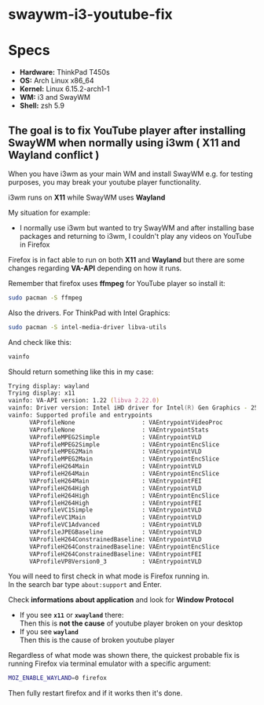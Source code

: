 # swaywm-i3-youtube-fix

# Specs
*  **Hardware:** ThinkPad T450s
*  **OS:** Arch Linux x86_64
*  **Kernel:** Linux 6.15.2-arch1-1
*  **WM:** i3 and SwayWM
*  **Shell:** zsh 5.9

## The goal is to fix YouTube player after installing SwayWM when normally using i3wm ( X11 and Wayland conflict )  
   
When you have i3wm as your main WM and install SwayWM e.g. for testing purposes, you may break your youtube player functionality.  

i3wm runs on **X11** while SwayWM uses **Wayland**

My situation for example:  
*  I normally use i3wm but wanted to try SwayWM and after installing base packages and returning to i3wm, I couldn't play any videos on YouTube in Firefox

Firefox is in fact able to run on both **X11** and **Wayland** but there are some changes regarding **VA-API** depending on how it runs.

Remember that firefox uses **ffmpeg** for YouTube player so install it:
```zsh
sudo pacman -S ffmpeg
```

Also the drivers. For ThinkPad with Intel Graphics:
```zsh
sudo pacman -S intel-media-driver libva-utils
```   
And check like this:
```zsh
vainfo
```
Should return something like this in my case:
```zsh
Trying display: wayland
Trying display: x11
vainfo: VA-API version: 1.22 (libva 2.22.0)
vainfo: Driver version: Intel iHD driver for Intel(R) Gen Graphics - 25.2.3 ()
vainfo: Supported profile and entrypoints
      VAProfileNone                   :	VAEntrypointVideoProc
      VAProfileNone                   :	VAEntrypointStats
      VAProfileMPEG2Simple            :	VAEntrypointVLD
      VAProfileMPEG2Simple            :	VAEntrypointEncSlice
      VAProfileMPEG2Main              :	VAEntrypointVLD
      VAProfileMPEG2Main              :	VAEntrypointEncSlice
      VAProfileH264Main               :	VAEntrypointVLD
      VAProfileH264Main               :	VAEntrypointEncSlice
      VAProfileH264Main               :	VAEntrypointFEI
      VAProfileH264High               :	VAEntrypointVLD
      VAProfileH264High               :	VAEntrypointEncSlice
      VAProfileH264High               :	VAEntrypointFEI
      VAProfileVC1Simple              :	VAEntrypointVLD
      VAProfileVC1Main                :	VAEntrypointVLD
      VAProfileVC1Advanced            :	VAEntrypointVLD
      VAProfileJPEGBaseline           :	VAEntrypointVLD
      VAProfileH264ConstrainedBaseline:	VAEntrypointVLD
      VAProfileH264ConstrainedBaseline:	VAEntrypointEncSlice
      VAProfileH264ConstrainedBaseline:	VAEntrypointFEI
      VAProfileVP8Version0_3          :	VAEntrypointVLD
```
You will need to first check in what mode is Firefox running in.  
In the search bar type `about:support` and Enter.  
  
Check **informations about application** and look for **Window Protocol**  
* If you see **`x11`** or **`xwayland`** there:  
  Then this is **not the cause** of youtube player broken on your desktop  
* If you see **`wayland`**  
  Then this is the cause of broken youtube player  

Regardless of what mode was shown there, the quickest probable fix is running Firefox via terminal emulator with a specific argument:
```zsh
MOZ_ENABLE_WAYLAND=0 firefox
```

Then fully restart firefox and if it works then it's done.
